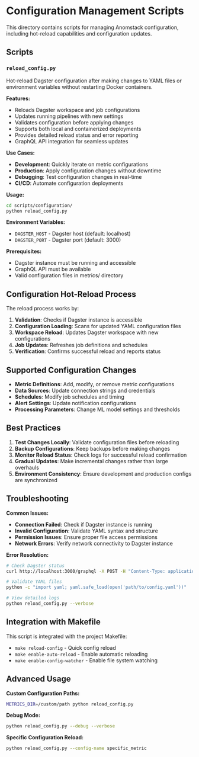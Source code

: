 # Configuration Management Scripts

This directory contains scripts for managing Anomstack configuration, including hot-reload capabilities and configuration updates.

## Scripts

### `reload_config.py`
Hot-reload Dagster configuration after making changes to YAML files or environment variables without restarting Docker containers.

**Features:**
- Reloads Dagster workspace and job configurations
- Updates running pipelines with new settings
- Validates configuration before applying changes
- Supports both local and containerized deployments
- Provides detailed reload status and error reporting
- GraphQL API integration for seamless updates

**Use Cases:**
- **Development**: Quickly iterate on metric configurations
- **Production**: Apply configuration changes without downtime
- **Debugging**: Test configuration changes in real-time
- **CI/CD**: Automate configuration deployments

**Usage:**
```bash
cd scripts/configuration/
python reload_config.py
```

**Environment Variables:**
- `DAGSTER_HOST` - Dagster host (default: localhost)
- `DAGSTER_PORT` - Dagster port (default: 3000)

**Prerequisites:**
- Dagster instance must be running and accessible
- GraphQL API must be available
- Valid configuration files in metrics/ directory

## Configuration Hot-Reload Process

The reload process works by:

1. **Validation**: Checks if Dagster instance is accessible
2. **Configuration Loading**: Scans for updated YAML configuration files
3. **Workspace Reload**: Updates Dagster workspace with new configurations
4. **Job Updates**: Refreshes job definitions and schedules
5. **Verification**: Confirms successful reload and reports status

## Supported Configuration Changes

- **Metric Definitions**: Add, modify, or remove metric configurations
- **Data Sources**: Update connection strings and credentials
- **Schedules**: Modify job schedules and timing
- **Alert Settings**: Update notification configurations
- **Processing Parameters**: Change ML model settings and thresholds

## Best Practices

1. **Test Changes Locally**: Validate configuration files before reloading
2. **Backup Configurations**: Keep backups before making changes
3. **Monitor Reload Status**: Check logs for successful reload confirmation
4. **Gradual Updates**: Make incremental changes rather than large overhauls
5. **Environment Consistency**: Ensure development and production configs are synchronized

## Troubleshooting

**Common Issues:**
- **Connection Failed**: Check if Dagster instance is running
- **Invalid Configuration**: Validate YAML syntax and structure
- **Permission Issues**: Ensure proper file access permissions
- **Network Errors**: Verify network connectivity to Dagster instance

**Error Resolution:**
```bash
# Check Dagster status
curl http://localhost:3000/graphql -X POST -H "Content-Type: application/json" -d '{"query": "{ version }"}'

# Validate YAML files
python -c "import yaml; yaml.safe_load(open('path/to/config.yaml'))"

# View detailed logs
python reload_config.py --verbose
```

## Integration with Makefile

This script is integrated with the project Makefile:
- `make reload-config` - Quick config reload
- `make enable-auto-reload` - Enable automatic reloading
- `make enable-config-watcher` - Enable file system watching

## Advanced Usage

**Custom Configuration Paths:**
```bash
METRICS_DIR=/custom/path python reload_config.py
```

**Debug Mode:**
```bash
python reload_config.py --debug --verbose
```

**Specific Configuration Reload:**
```bash
python reload_config.py --config-name specific_metric
```
